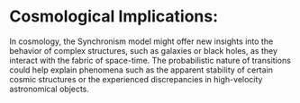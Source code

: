 # Cosmological Implications:

In cosmology, the Synchronism model might offer new insights into the
behavior of complex structures, such as galaxies or black holes, as they
interact with the fabric of space-time. The probabilistic nature of
transitions could help explain phenomena such as the apparent stability
of certain cosmic structures or the experienced discrepancies in
high-velocity astronomical objects.